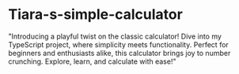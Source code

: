 # Tiara-s-simple-calculator
"Introducing a playful twist on the classic calculator! Dive into my TypeScript project, where simplicity meets functionality. Perfect for beginners and enthusiasts alike, this calculator brings joy to number crunching. Explore, learn, and calculate with ease!"
